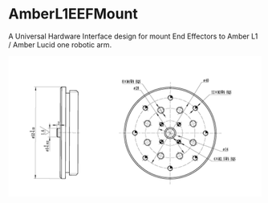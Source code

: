 # AmberL1EEFMount

A Universal Hardware Interface design for mount End Effectors to Amber L1 / Amber Lucid one robotic arm.

![AMBER L1 Hardware Universal Interface ](https://raw.githubusercontent.com/AmberSTR/AmberL1EEFMount/main/AMBER%20L1%20Hardware%20Universal%20Interface%20.png)

